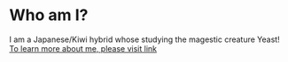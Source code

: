 # Who am I?
I am a Japanese/Kiwi hybrid whose studying the magestic creature Yeast!<br>
[To learn more about me, please visit  link](https://https://github.com/DanYamamotoEvans/Welcome/about.md)



